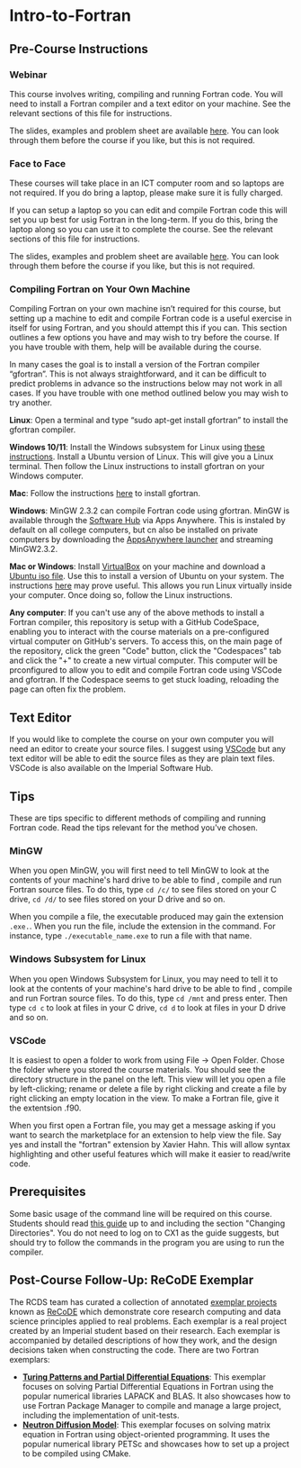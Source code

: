 # Intro-to-Fortran

## Pre-Course Instructions

### Webinar

This course involves writing, compiling and running Fortran code. You will need to install a Fortran compiler and a text editor on your machine. See the relevant sections of this file for instructions.

The slides, examples and problem sheet are available [here](https://github.com/coolernato/Intro-to-Fortran). You can look through them before the course if you like, but this is not required.


### Face to Face

These courses will take place in an ICT computer room and so laptops are not required. If you do bring a laptop, please make sure it is fully charged.

If you can setup a laptop so you can edit and compile Fortran code this will set you up best for usig Fortran in the long-term. If you do this, bring the laptop along so you can use it to complete the course. See the relevant sections of this file for instructions.

The slides, examples and problem sheet are available [here](https://github.com/coolernato/Intro-to-Fortran). You can look through them before the course if you like, but this is not required.

### Compiling Fortran on Your Own Machine

Compiling Fortran on your own machine isn’t required for this course, but setting up a machine to edit and compile Fortran code is a useful exercise in itself for using Fortran, and you should attempt this if you can. This section outlines a few options you have and may wish to try before the course. If you have trouble with them, help will be available during the course.

In many cases the goal is to install a version of the Fortran compiler “gfortran”. This is not always straightforward, and it can be difficult to predict problems in advance so the instructions below may not work in all cases. If you have trouble with one method outlined below you may wish to try another.

**Linux**: Open a terminal and type “sudo apt-get install gfortran” to install the gfortran compiler.

**Windows 10/11**: Install the Windows subsystem for Linux using [these instructions](https://docs.microsoft.com/en-us/windows/wsl/install-win10). Install a Ubuntu version of Linux. This will give you a Linux terminal. Then follow the Linux instructions to install gfortran on your Windows computer.

**Mac**: Follow the instructions [here](https://gcc.gnu.org/wiki/GFortranBinariesMacOS) to install gfortran.

**Windows**: MinGW 2.3.2 can compile Fortran code using gfortran. MinGW is available through the [Software Hub](https://www.imperial.ac.uk/admin-services/ict/self-service/computers-printing/devices-and-software/get-software/software-hub/) via Apps Anywhere. This is instaled by default on all college computers, but cn also be installed on private computers by downloading the [AppsAnywhere launcher](https://www.imperial.ac.uk/admin-services/ict/self-service/computers-printing/devices-and-software/get-software/software-hub/) and streaming MinGW2.3.2.

**Mac or Windows**: Install [VirtualBox](https://www.virtualbox.org/) on your machine and download a [Ubuntu iso file](https://ubuntu.com/download/desktop). Use this to install a version of Ubuntu on your system. The instructions [here](https://www.virtualbox.org/manual/ch01.html) may prove useful. This allows you run Linux virtually inside your computer. Once doing so, follow the Linux instructions.

**Any computer**: If you can't use any of the above methods to install a Fortran compiler, this repository is setup with a GitHub CodeSpace, enabling you to interact with the course materials on a pre-configured virtual computer on GitHub's servers. To access this, on the main page of the repository, click the green "Code" button, click the "Codespaces" tab and click the "+" to create a new virtual computer. This computer will be prconfigured to allow you to edit and compile Fortran code using VSCode and gfortran. If the Codespace seems to get stuck loading, reloading the page can often fix the problem.

## Text Editor

If you would like to complete the course on your own computer  you will need an editor to create your source files. I suggest using [VSCode](https://code.visualstudio.com/) but any text editor will be able to edit the source files as they are plain text files. VSCode is also available on the Imperial Software Hub.

## Tips

These are tips specific to different methods of compiling and running Fortran code. Read the tips relevant for the method you've chosen.

### MinGW

When you open MinGW, you will first need to tell MinGW to look at the contents of your machine's hard drive to be able to find , compile and run Fortran source files. To do this, type ```cd /c/``` to see files stored on your C drive, ```cd /d/``` to see files stored on your D drive and so on.

When you compile a file, the executable produced may gain the extension ```.exe.```. When you run the file, include the extension in the command. For instance, type ```./executable_name.exe``` to run a file with that name.

### Windows Subsystem for Linux

When you open Windows Subsystem for Linux, you may need to tell it to look at the contents of your machine's hard drive to be able to find , compile and run Fortran source files. To do this, type ```cd /mnt``` and press enter. Then type  ```cd c``` to look at files in your C drive, ```cd d``` to look at files in your D drive and so on.

### VSCode

It is easiest to open a folder to work from using File -> Open Folder. Chose the folder where you stored the course materials. You should see the directory structure in the panel on the left. This view will let you open a file by left-clicking; rename or delete a file by right clicking and create a file by right clicking an empty location in the view. To make a Fortran file, give it the extentsion .f90.

When you first open a Fortran file, you may get a message asking if you want to search the marketplace for an extension to help view the file. Say yes and install the "fortran" extension by Xavier Hahn. This will allow syntax highlighting and other useful features which will make it easier to read/write code.

## Prerequisites

Some basic usage of the command line will be required on this course. Students should read [this guide](https://wiki.imperial.ac.uk/display/HPC/Command+line) up to and including the section "Changing Directories". You do not need to log on to CX1 as the guide suggests, but should try to follow the commands in the program you are using to run the compiler.

## Post-Course Follow-Up: ReCoDE Exemplar
The RCDS team has curated a collection of annotated [exemplar projects](https://imperialcollegelondon.github.io/ReCoDE-home/exemplars/) known as [ReCoDE](https://imperialcollegelondon.github.io/ReCoDE-home/) which demonstrate core research computing and data science principles applied to real problems. Each exemplar is a real project created by an Imperial student based on their research. Each exemplar is accompanied by detailed descriptions of how they work, and the design decisions taken when constructing the code. There are two Fortran exemplars:

* [**Turing Patterns and Partial Differential Equations**](https://imperialcollegelondon.github.io/ReCoDE-Turing-Patterns-and-Partial-Differential-Equations/): This exemplar focuses on solving Partial Differential Equations in Fortran using the popular numerical libraries LAPACK and BLAS. It also showcases how to use Fortran Package Manager to compile and manage a large project, including the implementation of unit-tests.
* [**Neutron Diffusion Model**](https://imperialcollegelondon.github.io/ReCoDE_Diffusion_Code/): This exemplar focuses on solving matrix equation in Fortran using object-oriented programming. It uses the popular numerical library PETSc and showcases how to set up a project to be compiled using CMake.
